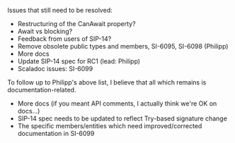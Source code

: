 
Issues that still need to be resolved:
- Restructuring of the CanAwait property?
- Await vs blocking?
- Feedback from users of SIP-14?
- Remove obsolete public types and members, SI-6095, SI-6098 (Philipp)
- More docs
- Update SIP-14 spec for RC1 (lead: Philipp)
- Scaladoc issues: SI-6099

To follow up to Philipp's above list, I believe that all which remains is documentation-related.

- More docs (if you meant API comments, I actually think we're OK on docs...)
- SIP-14 spec needs to be updated to reflect Try-based signature change
- The specific members/entities which need improved/corrected documentation in SI-6099
